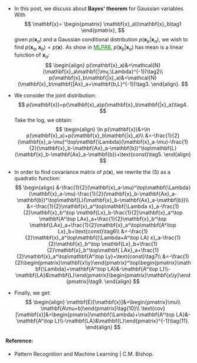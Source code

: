 * In this post, we discuss about **Bayes' theorem** for Gaussian variables. With
  $$
  \mathbf{x}=
  \begin{pmatrix}
  \mathbf{x}_a\\\mathbf{x}_b\tag1
  \end{pmatrix},
  $$
  given $p(\mathbf{x}_a)$ and a Gaussian conditional distribution $p(\mathbf{x}_b|\mathbf{x}_a)$, we wish to find $p(\mathbf{x}_a,\mathbf{x}_b)=p(\mathbf{x})$. As show in <a href='https://khoatranrb.github.io/2020/11/30/ml&pr-8' style='color:green'>MLPR8</a>, $p(\mathbf{x}_b|\mathbf{x}_a)$ has mean is a linear function of $\mathbf{x}_a$:
  $$
  \begin{align}
  p(\mathbf{x}_a)&=\mathcal{N}(\mathbf{x}_a\mathbf{|\mu,\Lambda}^{-1})\tag2\\
  p(\mathbf{x}_b\mathbf{|x}_a)&=\mathcal{N}(\mathbf{x}_b\mathbf{|Ax}_a+\mathbf{b,L}^{-1})\tag3.
  \end{align}.
  $$

* We consider the joint distribution:
  $$
  p(\mathbf{x})=p(\mathbf{x}_a)p(\mathbf{x}_b\mathbf{|x}_a)\tag4.
  $$
  Take the log, we obtain:
  $$
  \begin{align}
  \ln p(\mathbf{x})&=\ln p(\mathbf{x}_a)+p(\mathbf{x}_b\mathbf{|x}_a)\\
  &=-\frac{1}{2}(\mathbf{x}_a-\mu)^\top\mathbf{\Lambda}(\mathbf{x}_a-\mu)-\frac{1}{2}(\mathbf{x}_b-\mathbf{Ax}_a-\mathbf{b})^\top\mathbf{L}(\mathbf{x}_b-\mathbf{Ax}_a-\mathbf{b})+\text{const}\tag5.
  \end{align}
  $$

* In order to find covariance matrix of $p(\mathbf{x})$, we rewrite the $(5)$ as a quadratic function:
  $$
  \begin{align}
  &-\frac{1}{2}(\mathbf{x}_a-\mu)^\top\mathbf{\Lambda}(\mathbf{x}_a-\mu)-\frac{1}{2}(\mathbf{x}_b-\mathbf{Ax}_a-\mathbf{b})^\top\mathbf{L}(\mathbf{x}_b-\mathbf{Ax}_a-\mathbf{b})\\
  &=-\frac{1}{2}\mathbf{x}_a^\top\mathbf{\Lambda x}_a-\frac{1}{2}\mathbf{x}_b^\top \mathbf{Lx}_b-\frac{1}{2}\mathbf{x}_a^\top \mathbf{A^\top LAx}_a+\frac{1}{2}\mathbf{x}_b^\top \mathbf{LAx}_a+\frac{1}{2}\mathbf{x}_a^\top\mathbf{A^\top Lx}_b+\text{const}\tag6\\
  &=-\frac{1}{2}\mathbf{x}_a^\top\mathbf{(\Lambda+A^\top LA) x}_a-\frac{1}{2}\mathbf{x}_b^\top \mathbf{Lx}_b+\frac{1}{2}\mathbf{x}_b^\top\mathbf{ LAx}_a+\frac{1}{2}\mathbf{x}_a^\top\mathbf{A^\top Ly}+\text{const}\tag7\\
  &=-\frac{1}{2}\begin{pmatrix}\mathbf{x\\y}\end{pmatrix}^\top\begin{pmatrix}\mathbf{\Lambda}+\mathbf{A^\top LA}&-\mathbf{A^\top L}\\-\mathbf{LA}&\mathbf{L}\end{pmatrix}\begin{pmatrix}\mathbf{x\\y}\end{pmatrix}\tag9.
  \end{align}
  $$
  
* Finally, we get:
  $$
  \begin{align}
  \mathbf{E}[\mathbf{x}]&=\begin{pmatrix}\mu\\ \mathbf{A\mu+b}\end{pmatrix}\tag{10}\\
  \text{cov}[\mathbf{x}]&=\begin{pmatrix}\mathbf{\Lambda}+\mathbf{A^\top LA}&-\mathbf{A^\top L}\\-\mathbf{LA}&\mathbf{L}\end{pmatrix}^{-1}\tag{11}.
  \end{align}
  $$

#### Reference:

* Pattern Recognition and Machine Learning | C.M. Bishop.